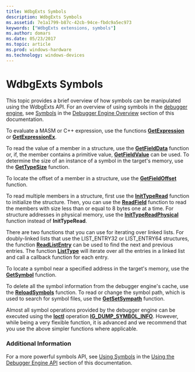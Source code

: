 ```yaml
---
title: WdbgExts Symbols
description: WdbgExts Symbols
ms.assetid: 7e1a1799-b87c-42cb-94ce-fbdc9a5ec973
keywords: ["WdbgExts extensions, symbols"]
ms.author: domars
ms.date: 05/23/2017
ms.topic: article
ms.prod: windows-hardware
ms.technology: windows-devices
---
```


# WdbgExts Symbols


This topic provides a brief overview of how symbols can be manipulated using the WdbgExts API. For an overview of using symbols in the [debugger engine](introduction.md#debugger-engine), see [Symbols](symbols.md) in the [Debugger Engine Overview](debugger-engine-overview.md) section of this documentation.

To evaluate a MASM or C++ expression, use the functions [**GetExpression**](https://msdn.microsoft.com/library/windows/hardware/ff546683) or [**GetExpressionEx**](https://msdn.microsoft.com/library/windows/hardware/ff546691).

To read the value of a member in a structure, use the [**GetFieldData**](https://msdn.microsoft.com/library/windows/hardware/ff546743) function or, if, the member contains a primitive value, [**GetFieldValue**](https://msdn.microsoft.com/library/windows/hardware/ff546781) can be used. To determine the size of an instance of a symbol in the target's memory, use the [**GetTypeSize**](https://msdn.microsoft.com/library/windows/hardware/ff549446) function.

To locate the offset of a member in a structure, use the [**GetFieldOffset**](https://msdn.microsoft.com/library/windows/hardware/ff546758) function.

To read multiple members in a structure, first use the [**InitTypeRead**](https://msdn.microsoft.com/library/windows/hardware/ff550953) function to initialize the structure. Then, you can use the [**ReadField**](https://msdn.microsoft.com/library/windows/hardware/ff553539) function to read the members with size less than or equal to 8 bytes one at a time. For structure addresses in physical memory, use the [**InitTypeReadPhysical**](https://msdn.microsoft.com/library/windows/hardware/ff550957) function instead of **InitTypeRead**.

There are two functions that you can use for iterating over linked lists. For doubly-linked lists that use the LIST\_ENTRY32 or LIST\_ENTRY64 structures, the function [**ReadListEntry**](https://msdn.microsoft.com/library/windows/hardware/ff553585) can be used to find the next and previous entries. The function [**ListType**](https://msdn.microsoft.com/library/windows/hardware/ff551988) will iterate over all the entries in a linked list and call a callback function for each entry.

To locate a symbol near a specified address in the target's memory, use the [**GetSymbol**](https://msdn.microsoft.com/library/windows/hardware/ff548447) function.

To delete all the symbol information from the debugger engine's cache, use the [**ReloadSymbols**](https://msdn.microsoft.com/library/windows/hardware/ff554381) function. To read or change the symbol path, which is used to search for symbol files, use the [**GetSetSympath**](https://msdn.microsoft.com/library/windows/hardware/ff548291) function.

Almost all symbol operations provided by the debugger engine can be executed using the [**Ioctl**](https://msdn.microsoft.com/library/windows/hardware/ff551084) operation [**IG\_DUMP\_SYMBOL\_INFO**](https://msdn.microsoft.com/library/windows/hardware/ff550906). However, while being a very flexible function, it is advanced and we recommend that you use the above simpler functions where applicable.

### <span id="additional_information"></span><span id="ADDITIONAL_INFORMATION"></span>Additional Information

For a more powerful symbols API, see [Using Symbols](using-symbols.md) in the [Using the Debugger Engine API](using-the-debugger-engine-api.md) section of this documentation.

 

 





